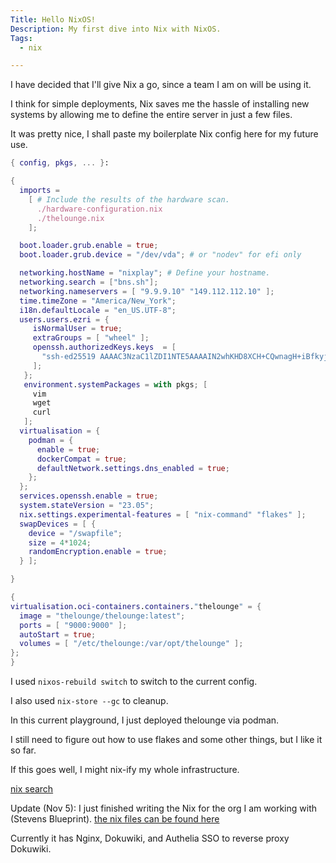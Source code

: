 ```yaml
---
Title: Hello NixOS!
Description: My first dive into Nix with NixOS.
Tags: 
  - nix

---
```


I have decided that I'll give Nix a go, since a team I am on will be using it.

I think for simple deployments, Nix saves me the hassle of installing new
systems by allowing me to define the entire server in just a few files.

It was pretty nice, I shall paste my boilerplate Nix config here for my future
use.

```nix
{ config, pkgs, ... }:

{
  imports =
    [ # Include the results of the hardware scan.
      ./hardware-configuration.nix
      ./thelounge.nix
    ];

  boot.loader.grub.enable = true;
  boot.loader.grub.device = "/dev/vda"; # or "nodev" for efi only

  networking.hostName = "nixplay"; # Define your hostname.
  networking.search = ["bns.sh"];
  networking.nameservers = [ "9.9.9.10" "149.112.112.10" ];
  time.timeZone = "America/New_York";
  i18n.defaultLocale = "en_US.UTF-8";
  users.users.ezri = {
     isNormalUser = true;
     extraGroups = [ "wheel" ];
     openssh.authorizedKeys.keys  = [
       "ssh-ed25519 AAAAC3NzaC1lZDI1NTE5AAAAIN2whKHD8XCH+CQwnagH+iBfkyjc/2f/QEfdsEi0SaKO t2"
     ];
   };
   environment.systemPackages = with pkgs; [
     vim
     wget
     curl
   ];
  virtualisation = {
    podman = {
      enable = true;
      dockerCompat = true;
      defaultNetwork.settings.dns_enabled = true;
    };
  };
  services.openssh.enable = true;
  system.stateVersion = "23.05";
  nix.settings.experimental-features = [ "nix-command" "flakes" ];
  swapDevices = [ {
    device = "/swapfile";
    size = 4*1024;
    randomEncryption.enable = true;
  } ];

}
```

```nix
{
virtualisation.oci-containers.containers."thelounge" = {
  image = "thelounge/thelounge:latest";
  ports = [ "9000:9000" ];
  autoStart = true;
  volumes = [ "/etc/thelounge:/var/opt/thelounge" ];
};
}
```

I used `nixos-rebuild switch` to switch to the current config.

I also used `nix-store --gc` to cleanup.

In this current playground, I just deployed thelounge via podman.

I still need to figure out how to use flakes and some other things, but I like
it so far.

If this goes well, I might nix-ify my whole infrastructure.

[nix search](https://search.nixos.org/packages)

Update (Nov 5): I just finished writing the Nix for the org I am working with (Stevens
Blueprint). [the nix files can be found
here](https://github.com/stevensblueprint/techops)

Currently it has Nginx, Dokuwiki, and Authelia SSO to reverse proxy Dokuwiki.
